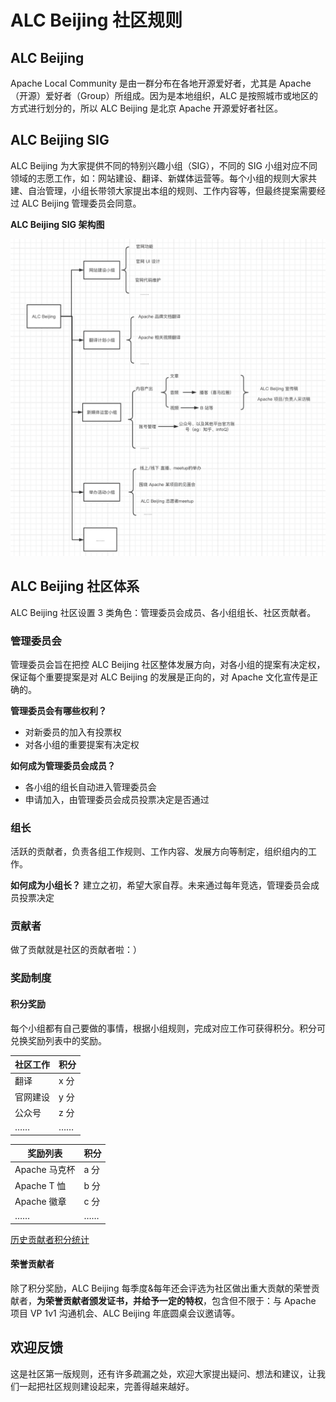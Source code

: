 # ALC Beijing 社区规则





## ALC Beijing 
Apache Local Community 是由一群分布在各地开源爱好者，尤其是 Apache（开源）爱好者（Group）所组成。因为是本地组织，ALC 是按照城市或地区的方式进行划分的，所以 ALC Beijing 是北京 Apache 开源爱好者社区。

## ALC Beijing SIG 
ALC Beijing 为大家提供不同的特别兴趣小组（SIG），不同的 SIG 小组对应不同领域的志愿工作，如：网站建设、翻译、新媒体运营等。每个小组的规则大家共建、自治管理，小组长带领大家提出本组的规则、工作内容等，但最终提案需要经过 ALC Beijing 管理委员会同意。

**ALC Beijing SIG 架构图**

![图片](./imgs/ALC_Beijing_SIG.png)


## ALC Beijing 社区体系
ALC Beijing 社区设置 3 类角色：管理委员会成员、各小组组长、社区贡献者。

### 管理委员会
管理委员会旨在把控 ALC Beijing 社区整体发展方向，对各小组的提案有决定权，保证每个重要提案是对 ALC Beijing 的发展是正向的，对 Apache 文化宣传是正确的。


**管理委员会有哪些权利？**
- 对新委员的加入有投票权
- 对各小组的重要提案有决定权


**如何成为管理委员会成员？**
- 各小组的组长自动进入管理委员会
- 申请加入，由管理委员会成员投票决定是否通过

### 组长
活跃的贡献者，负责各组工作规则、工作内容、发展方向等制定，组织组内的工作。

**如何成为小组长？**
建立之初，希望大家自荐。未来通过每年竞选，管理委员会成员投票决定

### 贡献者
做了贡献就是社区的贡献者啦：）


### 奖励制度
#### 积分奖励
每个小组都有自己要做的事情，根据小组规则，完成对应工作可获得积分。积分可兑换奖励列表中的奖励。

| 社区工作	| 积分 |
|---|---|
|翻译	|x 分|
|官网建设	|y 分|
|公众号	|z 分|
|……|	……|


|奖励列表 |	积分|
|---|---|
|Apache 马克杯|	a 分|
|Apache T 恤|	b 分|
|Apache 徽章|	c 分|
|……	|……|


[历史贡献者积分统计]()

#### 荣誉贡献者
除了积分奖励，ALC Beijing 每季度&每年还会评选为社区做出重大贡献的荣誉贡献者，**为荣誉贡献者颁发证书，并给予一定的特权**，包含但不限于：与 Apache 项目 VP 1v1 沟通机会、ALC Beijing 年底圆桌会议邀请等。


## 欢迎反馈
这是社区第一版规则，还有许多疏漏之处，欢迎大家提出疑问、想法和建议，让我们一起把社区规则建设起来，完善得越来越好。









